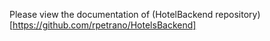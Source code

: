 Please view the documentation of (HotelBackend repository)[https://github.com/rpetrano/HotelsBackend]
